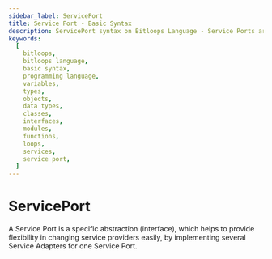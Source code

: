 ```yaml
---
sidebar_label: ServicePort
title: Service Port - Basic Syntax
description: ServicePort syntax on Bitloops Language - Service Ports are the doors to your application and should therefore be configured correctly for security, speed and efficiency.
keywords:
  [
    bitloops,
    bitloops language,
    basic syntax,
    programming language,
    variables,
    types,
    objects,
    data types,
    classes,
    interfaces,
    modules,
    functions,
    loops,
    services,
    service port,
  ]
---
```


# ServicePort

A Service Port is a specific abstraction (interface), which helps to provide flexibility in changing service providers easily, by implementing several Service Adapters for one Service Port.
